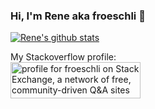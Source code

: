 ### Hi, I'm Rene aka froeschli 👋

[![Rene's github stats](https://github-readme-stats.vercel.app/api?username=poyyaren&show_icons=true&count_private=true&theme=tokyonight)](https://github.com/poyyaren/github-readme-stats)

My Stackoverflow profile:<br/>
<a href="https://stackoverflow.com/users/431657/froeschli">
<img src="https://stackoverflow.com/users/flair/431657.png" width="208" height="58" alt="profile for froeschli on Stack Exchange, a network of free, community-driven Q&amp;A sites" title="profile for froeschli on Stack Exchange, a network of free, community-driven Q&amp;A sites">
</a>

<!--
**poyyaren/poyyaren** is a ✨ _special_ ✨ repository because its `README.md` (this file) appears on your GitHub profile.

Here are some ideas to get you started:

- 🔭 I’m currently working on ...
- 🌱 I’m currently learning ...
- 👯 I’m looking to collaborate on ...
- 🤔 I’m looking for help with ...
- 💬 Ask me about ...
- 📫 How to reach me: ...
- 😄 Pronouns: ...
- ⚡ Fun fact: ...
-->

